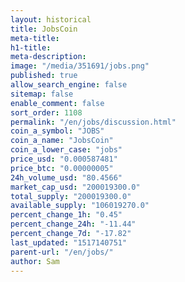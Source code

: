 ```yaml
---
layout: historical
title: JobsCoin
meta-title: 
h1-title: 
meta-description: 
image: "/media/351691/jobs.png"
published: true
allow_search_engine: false
sitemap: false
enable_comment: false
sort_order: 1108
permalink: "/en/jobs/discussion.html"
coin_a_symbol: "JOBS"
coin_a_name: "JobsCoin"
coin_a_lower_case: "jobs"
price_usd: "0.000587481"
price_btc: "0.00000005"
24h_volume_usd: "80.4566"
market_cap_usd: "200019300.0"
total_supply: "200019300.0"
available_supply: "106019270.0"
percent_change_1h: "0.45"
percent_change_24h: "-11.44"
percent_change_7d: "-17.82"
last_updated: "1517140751"
parent-url: "/en/jobs/"
author: Sam
---
```


